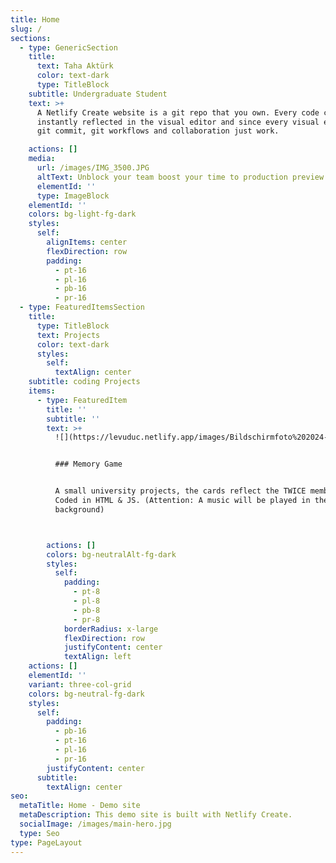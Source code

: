 ```yaml
---
title: Home
slug: /
sections:
  - type: GenericSection
    title:
      text: Taha Aktürk
      color: text-dark
      type: TitleBlock
    subtitle: Undergraduate Student
    text: >+
      A Netlify Create website is a git repo that you own. Every code commit is
      instantly reflected in the visual editor and since every visual edit is a
      git commit, git workflows and collaboration just work.

    actions: []
    media:
      url: /images/IMG_3500.JPG
      altText: Unblock your team boost your time to production preview
      elementId: ''
      type: ImageBlock
    elementId: ''
    colors: bg-light-fg-dark
    styles:
      self:
        alignItems: center
        flexDirection: row
        padding:
          - pt-16
          - pl-16
          - pb-16
          - pr-16
  - type: FeaturedItemsSection
    title:
      type: TitleBlock
      text: Projects
      color: text-dark
      styles:
        self:
          textAlign: center
    subtitle: coding Projects
    items:
      - type: FeaturedItem
        title: ''
        subtitle: ''
        text: >+
          ![](https://levuduc.netlify.app/images/Bildschirmfoto%202024-06-14%20um%2012.57.40.png)


          ### Memory Game


          A small university projects, the cards reflect the TWICE members.
          Coded in HTML & JS. (Attention: A music will be played in the
          background)



        actions: []
        colors: bg-neutralAlt-fg-dark
        styles:
          self:
            padding:
              - pt-8
              - pl-8
              - pb-8
              - pr-8
            borderRadius: x-large
            flexDirection: row
            justifyContent: center
            textAlign: left
    actions: []
    elementId: ''
    variant: three-col-grid
    colors: bg-neutral-fg-dark
    styles:
      self:
        padding:
          - pb-16
          - pt-16
          - pl-16
          - pr-16
        justifyContent: center
      subtitle:
        textAlign: center
seo:
  metaTitle: Home - Demo site
  metaDescription: This demo site is built with Netlify Create.
  socialImage: /images/main-hero.jpg
  type: Seo
type: PageLayout
---
```


